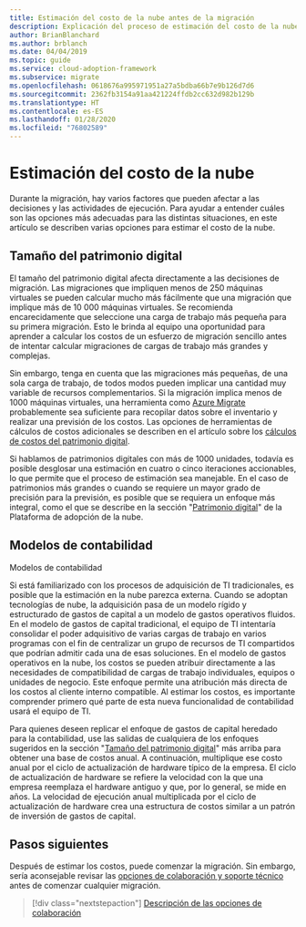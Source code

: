 ```yaml
---
title: Estimación del costo de la nube antes de la migración
description: Explicación del proceso de estimación del costo de la nube antes de la migración.
author: BrianBlanchard
ms.author: brblanch
ms.date: 04/04/2019
ms.topic: guide
ms.service: cloud-adoption-framework
ms.subservice: migrate
ms.openlocfilehash: 0618676a995971951a27a5bdba66b7e9b126d7d6
ms.sourcegitcommit: 2362fb3154a91aa421224ffdb2cc632d982b129b
ms.translationtype: HT
ms.contentlocale: es-ES
ms.lasthandoff: 01/28/2020
ms.locfileid: "76802589"
---
```

# <a name="estimate-cloud-costs"></a>Estimación del costo de la nube

Durante la migración, hay varios factores que pueden afectar a las decisiones y las actividades de ejecución. Para ayudar a entender cuáles son las opciones más adecuadas para las distintas situaciones, en este artículo se describen varias opciones para estimar el costo de la nube.

## <a name="digital-estate-size"></a>Tamaño del patrimonio digital

El tamaño del patrimonio digital afecta directamente a las decisiones de migración. Las migraciones que impliquen menos de 250 máquinas virtuales se pueden calcular mucho más fácilmente que una migración que implique más de 10 000 máquinas virtuales. Se recomienda encarecidamente que seleccione una carga de trabajo más pequeña para su primera migración. Esto le brinda al equipo una oportunidad para aprender a calcular los costos de un esfuerzo de migración sencillo antes de intentar calcular migraciones de cargas de trabajo más grandes y complejas.

Sin embargo, tenga en cuenta que las migraciones más pequeñas, de una sola carga de trabajo, de todos modos pueden implicar una cantidad muy variable de recursos complementarios. Si la migración implica menos de 1000 máquinas virtuales, una herramienta como [Azure Migrate](https://docs.microsoft.com/azure/migrate/migrate-overview) probablemente sea suficiente para recopilar datos sobre el inventario y realizar una previsión de los costos. Las opciones de herramientas de cálculos de costos adicionales se describen en el artículo sobre los [cálculos de costos del patrimonio digital](../../../digital-estate/calculate.md).

Si hablamos de patrimonios digitales con más de 1000 unidades, todavía es posible desglosar una estimación en cuatro o cinco iteraciones accionables, lo que permite que el proceso de estimación sea manejable. En el caso de patrimonios más grandes o cuando se requiere un mayor grado de precisión para la previsión, es posible que se requiera un enfoque más integral, como el que se describe en la sección "[Patrimonio digital](../../../digital-estate/index.md)" de la Plataforma de adopción de la nube.

## <a name="accounting-models"></a>Modelos de contabilidad

Modelos de contabilidad

Si está familiarizado con los procesos de adquisición de TI tradicionales, es posible que la estimación en la nube parezca externa. Cuando se adoptan tecnologías de nube, la adquisición pasa de un modelo rígido y estructurado de gastos de capital a un modelo de gastos operativos fluidos. En el modelo de gastos de capital tradicional, el equipo de TI intentaría consolidar el poder adquisitivo de varias cargas de trabajo en varios programas con el fin de centralizar un grupo de recursos de TI compartidos que podrían admitir cada una de esas soluciones. En el modelo de gastos operativos en la nube, los costos se pueden atribuir directamente a las necesidades de compatibilidad de cargas de trabajo individuales, equipos o unidades de negocio. Este enfoque permite una atribución más directa de los costos al cliente interno compatible. Al estimar los costos, es importante comprender primero qué parte de esta nueva funcionalidad de contabilidad usará el equipo de TI.

Para quienes deseen replicar el enfoque de gastos de capital heredado para la contabilidad, use las salidas de cualquiera de los enfoques sugeridos en la sección "[Tamaño del patrimonio digital](#digital-estate-size)" más arriba para obtener una base de costos anual. A continuación, multiplique ese costo anual por el ciclo de actualización de hardware típico de la empresa. El ciclo de actualización de hardware se refiere la velocidad con la que una empresa reemplaza el hardware antiguo y que, por lo general, se mide en años. La velocidad de ejecución anual multiplicada por el ciclo de actualización de hardware crea una estructura de costos similar a un patrón de inversión de gastos de capital.

## <a name="next-steps"></a>Pasos siguientes

Después de estimar los costos, puede comenzar la migración. Sin embargo, sería aconsejable revisar las [opciones de colaboración y soporte técnico](./partnership-options.md) antes de comenzar cualquier migración.

> [!div class="nextstepaction"]
> [Descripción de las opciones de colaboración](./partnership-options.md)
